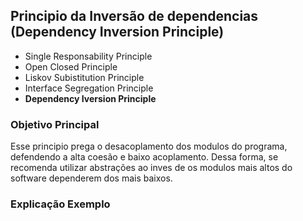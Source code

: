 ## Principio da Inversão de dependencias (Dependency Inversion Principle)

* Single Responsability Principle
* Open Closed Principle
* Liskov Subistitution Principle
* Interface Segregation Principle
* **Dependency Iversion Principle**

### Objetivo Principal

Esse principio prega o desacoplamento dos modulos do programa, defendendo a alta
coesão e baixo acoplamento. Dessa forma, se recomenda utilizar abstrações ao inves de
os modulos mais altos do software dependerem dos mais baixos.

### Explicação Exemplo
